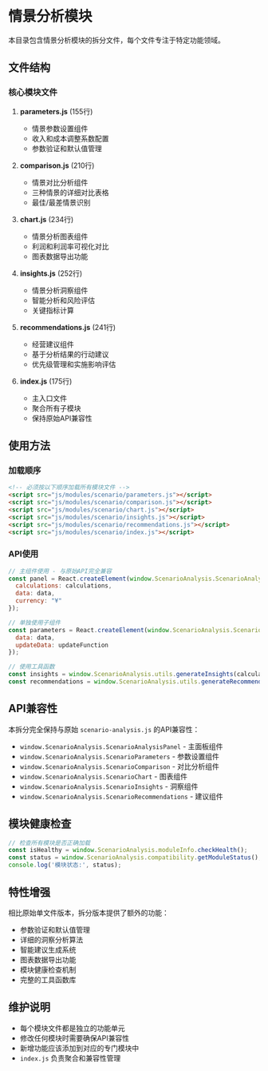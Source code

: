 # 情景分析模块

本目录包含情景分析模块的拆分文件，每个文件专注于特定功能领域。

## 文件结构

### 核心模块文件

1. **parameters.js** (155行)
   - 情景参数设置组件
   - 收入和成本调整系数配置
   - 参数验证和默认值管理

2. **comparison.js** (210行)  
   - 情景对比分析组件
   - 三种情景的详细对比表格
   - 最佳/最差情景识别

3. **chart.js** (234行)
   - 情景分析图表组件
   - 利润和利润率可视化对比
   - 图表数据导出功能

4. **insights.js** (252行)
   - 情景分析洞察组件  
   - 智能分析和风险评估
   - 关键指标计算

5. **recommendations.js** (241行)
   - 经营建议组件
   - 基于分析结果的行动建议
   - 优先级管理和实施影响评估

6. **index.js** (175行)
   - 主入口文件
   - 聚合所有子模块
   - 保持原始API兼容性

## 使用方法

### 加载顺序
```html
<!-- 必须按以下顺序加载所有模块文件 -->
<script src="js/modules/scenario/parameters.js"></script>
<script src="js/modules/scenario/comparison.js"></script>
<script src="js/modules/scenario/chart.js"></script>
<script src="js/modules/scenario/insights.js"></script>
<script src="js/modules/scenario/recommendations.js"></script>
<script src="js/modules/scenario/index.js"></script>
```

### API使用
```javascript
// 主组件使用 - 与原始API完全兼容
const panel = React.createElement(window.ScenarioAnalysis.ScenarioAnalysisPanel, {
  calculations: calculations,
  data: data,
  currency: "¥"
});

// 单独使用子组件
const parameters = React.createElement(window.ScenarioAnalysis.ScenarioParameters, {
  data: data,
  updateData: updateFunction
});

// 使用工具函数
const insights = window.ScenarioAnalysis.utils.generateInsights(calculations, "¥");
const recommendations = window.ScenarioAnalysis.utils.generateRecommendations(calculations, "¥");
```

## API兼容性

本拆分完全保持与原始 `scenario-analysis.js` 的API兼容性：

- `window.ScenarioAnalysis.ScenarioAnalysisPanel` - 主面板组件
- `window.ScenarioAnalysis.ScenarioParameters` - 参数设置组件  
- `window.ScenarioAnalysis.ScenarioComparison` - 对比分析组件
- `window.ScenarioAnalysis.ScenarioChart` - 图表组件
- `window.ScenarioAnalysis.ScenarioInsights` - 洞察组件
- `window.ScenarioAnalysis.ScenarioRecommendations` - 建议组件

## 模块健康检查

```javascript
// 检查所有模块是否正确加载
const isHealthy = window.ScenarioAnalysis.moduleInfo.checkHealth();
const status = window.ScenarioAnalysis.compatibility.getModuleStatus();
console.log('模块状态:', status);
```

## 特性增强

相比原始单文件版本，拆分版本提供了额外的功能：

- 参数验证和默认值管理
- 详细的洞察分析算法
- 智能建议生成系统
- 图表数据导出功能
- 模块健康检查机制
- 完整的工具函数库

## 维护说明

- 每个模块文件都是独立的功能单元
- 修改任何模块时需要确保API兼容性
- 新增功能应该添加到对应的专门模块中
- `index.js` 负责聚合和兼容性管理